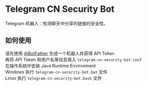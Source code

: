 # Telegram CN Security Bot
Telegram 机器人：检测聊天中分享的链接的安全性。

## 如何使用
请先使用 [@BotFather](https://t.me/BotFather) 生成一个机器人并获得 API Token  
再将 API Token 和用户名等信息填入 `telegram-cn-security-bot.conf`  
在操作系统中安装 Java Runtime Environment  
Windows 执行 `telegram-cn-security-bot.bat` 文件  
Linux 执行 `telegram-cn-security-bot.bash` 文件